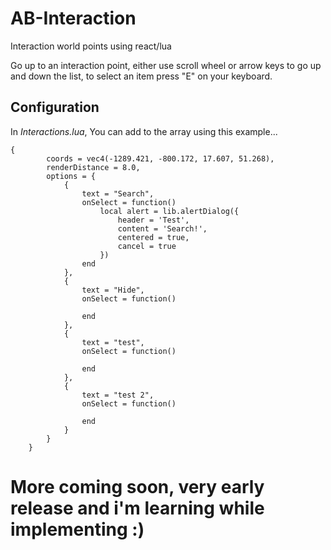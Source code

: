 
# AB-Interaction

Interaction world points using react/lua

Go up to an interaction point, either use scroll wheel or arrow keys to go up and down the list, to select an item press "E" on your keyboard.

## Configuration
In *Interactions.lua*, You can add to the array using this example...
```
{
        coords = vec4(-1289.421, -800.172, 17.607, 51.268),
        renderDistance = 8.0,
        options = {
            {
                text = "Search",
                onSelect = function()
                    local alert = lib.alertDialog({
                        header = 'Test',
                        content = 'Search!',
                        centered = true,
                        cancel = true
                    })                    
                end
            },
            {
                text = "Hide",
                onSelect = function()

                end
            },
            {
                text = "test",
                onSelect = function()

                end
            },
            {
                text = "test 2",
                onSelect = function()

                end
            }
        }
    }
```

# More coming soon, very early release and i'm learning while implementing :)
